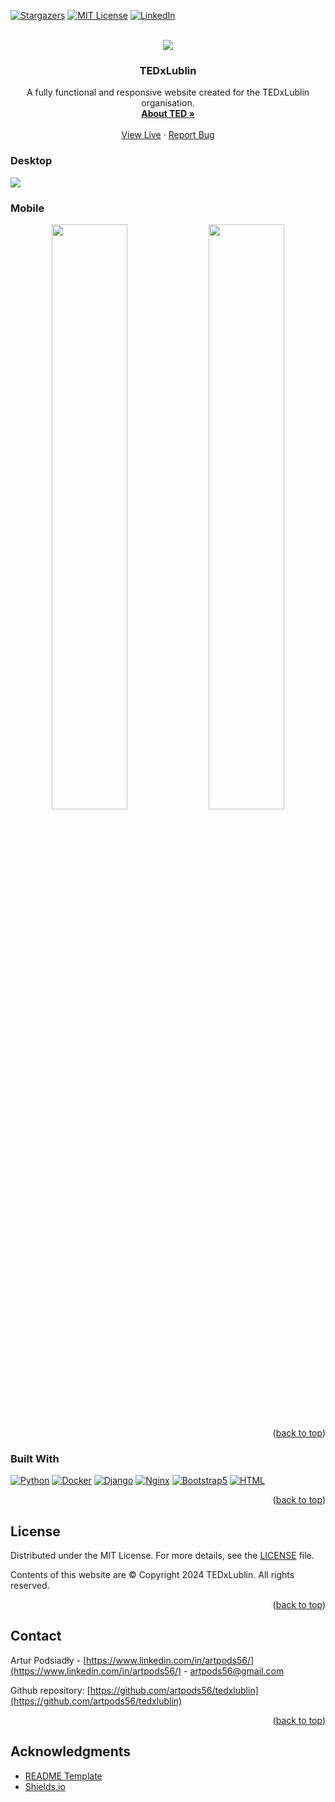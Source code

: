 <!-- Improved compatibility of back to top link: See: https://github.com/othneildrew/Best-README-Template/pull/73 -->
<a id="readme-top"></a>
<!--
*** Thanks for checking out the Best-README-Template. If you have a suggestion
*** that would make this better, please fork the repo and create a pull request
*** or simply open an issue with the tag "enhancement".
*** Don't forget to give the project a star!
*** Thanks again! Now go create something AMAZING! :D
-->



<!-- PROJECT SHIELDS -->
<!--
*** I'm using markdown "reference style" links for readability.
*** Reference links are enclosed in brackets [ ] instead of parentheses ( ).
*** See the bottom of this document for the declaration of the reference variables
*** for contributors-url, forks-url, etc. This is an optional, concise syntax you may use.
*** https://www.markdownguide.org/basic-syntax/#reference-style-links
-->

[![Stargazers][stars-shield]][stars-url]
[![MIT License][license-shield]][license-url]
[![LinkedIn][linkedin-shield]][linkedin-url]


<!-- PROJECT LOGO -->
<br />
<div align="center">
    <picture>
     <source media="(prefers-color-scheme: dark)" srcset="https://drive.google.com/thumbnail?id=1mQRgwnOrJriJkl7ytZ62mQWgSBou-81V&sz=w1620">
    <img src="https://drive.google.com/thumbnail?id=1tpAsi5Yq1SOPriU9YXudxCYJ3VYuRzmL&sz=w1620">
    </picture>
<h3 align="center">TEDxLublin</h3>

  <p align="center">
    A fully functional and responsive website created for the TEDxLublin organisation.
    <br />
    <a href="https://www.ted.com/about"><strong>About TED »</strong></a>
    <br />
    <br />
    <a href="https://tedxlublin.org">View Live</a>
    ·
    <a href="https://github.com/artpods56/tedxlublin/issues/new?assignees=&labels=&projects=&template=bug_report.md">Report Bug</a>

  </p>
</div>





<!-- ABOUT THE PROJECT -->
### Desktop
<img src="https://drive.google.com/thumbnail?id=1q_9E--cWjhfO5Ot4_291HbLMEdsTRKn5&sz=w1620"></img>

### Mobile
<p float="left" align="middle">
  <img src="https://drive.google.com/thumbnail?id=1m7pSt57pW7n5qsE9N9seeab-RSt-iNv_&sz=w1620" width="49%" /> 
  <img src="https://drive.google.com/thumbnail?id=1Xo6yP_AJzcLmoU8_Q1Qx4ONt1SfZirnf&sz=w1620" width="49%" />
</p>

<p align="right">(<a href="#readme-top">back to top</a>)</p>



### Built With


[![Python][Python.org]][Python-url] [![Docker][Docker.com]][Docker-url] [![Django][Django.com]][Django-url] [![Nginx][Nginx.org]][Nginx-url] [![Bootstrap5][Bootstrap5.com]][Bootstrap5-url] [![HTML][HTML.org]][HTML-url]


[JQuery.com]: https://img.shields.io/badge/jQuery-0769AD?style=for-the-badge&logo=jquery&logoColor=white
[Python.org]: https://img.shields.io/badge/Python-3776AB?style=for-the-badge&logo=python&logoColor=white
[Python-url]: https://www.python.org/
[Docker.com]: https://img.shields.io/badge/Docker-2496ED?style=for-the-badge&logo=docker&logoColor=white
[Docker-url]: https://www.docker.com/
[Django.com]: https://img.shields.io/badge/Django-092E20?style=for-the-badge&logo=django&logoColor=white
[Django-url]: https://www.djangoproject.com/
[Nginx.org]: https://img.shields.io/badge/Nginx-009639?style=for-the-badge&logo=nginx&logoColor=white
[Nginx-url]: https://nginx.org/
[Bootstrap5.com]: https://img.shields.io/badge/Bootstrap-7952B3?style=for-the-badge&logo=bootstrap&logoColor=white
[Bootstrap5-url]: https://getbootstrap.com/docs/5.0/getting-started/introduction/
[HTML.org]: https://img.shields.io/badge/HTML-E34F26?style=for-the-badge&logo=html5&logoColor=white
[HTML-url]: https://developer.mozilla.org/en-US/docs/Web/HTML


<p align="right">(<a href="#readme-top">back to top</a>)</p>



<!-- LICENSE -->
## License

Distributed under the MIT License. For more details, see the [LICENSE](LICENSE) file.

Contents of this website are © Copyright 2024 TEDxLublin. All rights reserved.
<p align="right">(<a href="#readme-top">back to top</a>)</p>



<!-- CONTACT -->
## Contact

Artur Podsiadły - [https://www.linkedin.com/in/artpods56/](https://www.linkedin.com/in/artpods56/) - artpods56@gmail.com

Github repository: [https://github.com/artpods56/tedxlublin](https://github.com/artpods56/tedxlublin)

<p align="right">(<a href="#readme-top">back to top</a>)</p>



## Acknowledgments


* [README Template](https://github.com/othneildrew/Best-README-Template/)
* [Shields.io](https://shields.io)


<!-- MARKDOWN LINKS & IMAGES -->
[stars-shield]: https://img.shields.io/github/stars/artpods56/tedxlublin.svg?style=for-the-badge
[stars-url]: https://github.com/artpods56/tedxlublin/stargazers
[license-shield]: https://img.shields.io/github/license/artpods56/tedxlublin.svg?style=for-the-badge
[license-url]: https://github.com/artpods56/tedxlublin/blob/main/LICENSE.md
[linkedin-shield]: https://img.shields.io/badge/-LinkedIn-black.svg?style=for-the-badge&logo=linkedin&colorB=555
[linkedin-url]: https://www.linkedin.com/in/artpods56/
